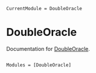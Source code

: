 ```@meta
CurrentModule = DoubleOracle
```

# DoubleOracle

Documentation for [DoubleOracle](https://github.com/radajakub/DoubleOracle.jl).

```@index
```

```@autodocs
Modules = [DoubleOracle]
```
